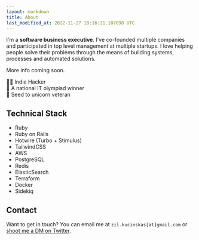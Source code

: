 ```yaml
---
layout: markdown
title: About
last_modified_at: 2022-11-27 18:16:21.107098 UTC
---
```


I'm a <b>software business executive</b>. I've co-founded multiple companies and participated in top level management at multiple startups. I love helping people solve their problems through the means of building systems, processes and automated solutions.

More info coming soon.

🦹‍♂️  Indie Hacker<br>
🧠  A national IT olympiad winner<br>
🦄  Seed to unicorn veteran<br>

## Technical Stack

* Ruby
* Ruby on Rails
* Hotwire (Turbo + Stimulus)
* TailwindCSS
* AWS
* PostgreSQL
* Redis
* ElasticSearch
* Terraform
* Docker
* Sidekiq

## Contact

Want to get in touch? You can email me at `zil.kucinskas[at]gmail.com` or [shoot me a DM on Twitter](https://twitter.com/zilkucinskas/).

